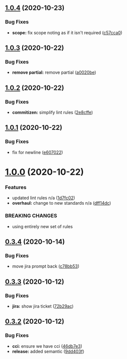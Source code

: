## [1.0.4](https://github.com/lawnstarter/cz-ls-commits/compare/1.0.3...1.0.4) (2020-10-23)


### Bug Fixes

* **scope:** fix scope noting as if it isn't required ([c57cca0](https://github.com/lawnstarter/cz-ls-commits/commit/c57cca0b30ba6eb60b6aafa3a052615f34e5aaa6))

## [1.0.3](https://github.com/lawnstarter/cz-ls-commits/compare/1.0.2...1.0.3) (2020-10-22)


### Bug Fixes

* **remove partial:** remove partial ([a0020be](https://github.com/lawnstarter/cz-ls-commits/commit/a0020beb9ee86dcef9db8ce573b001c6dff39051))

## [1.0.2](https://github.com/lawnstarter/cz-ls-commits/compare/1.0.1...1.0.2) (2020-10-22)


### Bug Fixes

* **commitizen:** simplify lint rules ([2e8cffe](https://github.com/lawnstarter/cz-ls-commits/commit/2e8cffecbd90e4d3caac810133dcf54291fe9030))

## [1.0.1](https://github.com/lawnstarter/cz-ls-commits/compare/1.0.0...1.0.1) (2020-10-22)


### Bug Fixes

* fix for newline ([e607022](https://github.com/lawnstarter/cz-ls-commits/commit/e607022bce1b467c2b46f9aec8bb68c2592c7537))

# [1.0.0](https://github.com/lawnstarter/cz-ls-commits/compare/0.3.4...1.0.0) (2020-10-22)


### Features

* updated lint rules n/a ([1d7fc02](https://github.com/lawnstarter/cz-ls-commits/commit/1d7fc02abe9b4efdf67e0d628f3404dd1f36d5aa))
* **overhaul:** change to new standards n/a ([dff14dc](https://github.com/lawnstarter/cz-ls-commits/commit/dff14dc57887c1c8e01e23bb226dc3398a6ba20b))


### BREAKING CHANGES

* using entirely new set of rules

## [0.3.4](https://github.com/lawnstarter/cz-ls-commits/compare/0.3.3...0.3.4) (2020-10-14)


### Bug Fixes

* move jira prompt back ([c78bb53](https://github.com/lawnstarter/cz-ls-commits/commit/c78bb533432dbda635b4b92e1d6a8aae00a5f20a))

## [0.3.3](https://github.com/lawnstarter/cz-ls-commits/compare/0.3.2...0.3.3) (2020-10-12)


### Bug Fixes

* **jira:** show jira ticket ([72b29ac](https://github.com/lawnstarter/cz-ls-commits/commit/72b29ac5f30305f64b29e52ec158b12b43be623d))

## [0.3.2](https://github.com/lawnstarter/cz-ls-commits/compare/0.3.1...0.3.2) (2020-10-12)


### Bug Fixes

* **cci:** ensure we have cci ([46db7e3](https://github.com/lawnstarter/cz-ls-commits/commit/46db7e3a3424e7521282a64fb97f72b6bc84c6a6))
* **release:** added semantic ([9dd403f](https://github.com/lawnstarter/cz-ls-commits/commit/9dd403fd31f75175a46df5c7325377b73d48a827))
